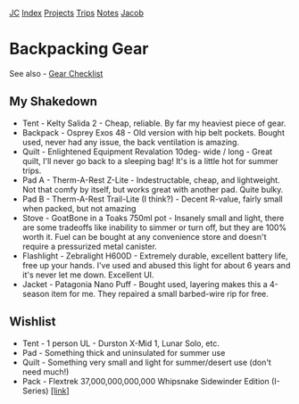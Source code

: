 [JC](/index.html) [Index](/index.html) [Projects](/projects.html) [Trips](/trips.html) [Notes](/notes.html) [Jacob](/about.html)

# Backpacking Gear

See also - [Gear Checklist](/notes/gear_checklist.html)

## My Shakedown

- Tent - Kelty Salida 2 - Cheap, reliable. By far my heaviest piece of gear.
- Backpack - Osprey Exos 48 - Old version with hip belt pockets. Bought used, never had any issue, the back ventilation is amazing.
- Quilt - Enlightened Equipment Revalation 10deg- wide / long - Great quilt, I'll never go back to a sleeping bag! It's is a little hot for summer trips.
- Pad A - Therm-A-Rest Z-Lite - Indestructable, cheap, and lightweight. Not that comfy by itself, but works great with another pad. Quite bulky.
- Pad B - Therm-A-Rest Trail-Lite (I think?) - Decent R-value, fairly small when packed, but not amazing
- Stove - GoatBone in a Toaks 750ml pot - Insanely small and light, there are some tradeoffs like inability to simmer or turn off, but they are 100% worth it. Fuel can be bought at any convenience store and doesn't require a pressurized metal canister.
- Flashlight - Zebralight H600D - Extremely durable, excellent battery life, free up your hands. I've used and abused this light for about 6 years and it's never let me down. Excellent UI.
- Jacket - Patagonia Nano Puff - Bought used, layering makes this a 4-season item for me. They repaired a small barbed-wire rip for free.

## Wishlist

- Tent - 1 person UL - Durston X-Mid 1, Lunar Solo, etc.
- Pad - Something thick and uninsulated for summer use
- Quilt - Something very small and light for summer/desert use (don't need much!)
- Pack - Flextrek 37,000,000,000,000 Whipsnake Sidewinder Edition (I-Series) [\[link\]](https://www.youtube.com/watch?v=ZAtzN_ScKXY)
